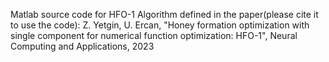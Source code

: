 Matlab source code for HFO-1 Algorithm defined  in the paper(please cite it to use the code): Z. Yetgin, U. Ercan, "Honey formation optimization with single component for numerical function optimization: HFO-1", Neural Computing and Applications, 2023
